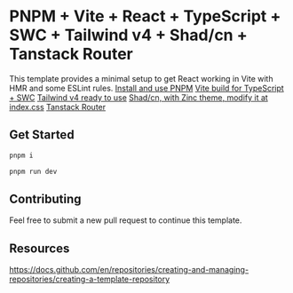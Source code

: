 # PNPM + Vite + React + TypeScript + SWC + Tailwind v4 + Shad/cn + Tanstack Router

This template provides a minimal setup to get React working in Vite with HMR and some ESLint rules.
[Install and use PNPM](https://pnpm.io/installation)
[Vite build for TypeScript + SWC](https://vite.dev/guide/)
[Tailwind v4 ready to use](https://tailwindcss.com/docs/installation/using-vite)
[Shad/cn, with Zinc theme, modify it at index.css](https://ui.shadcn.com/docs/tailwind-v4)
[Tanstack Router](https://tanstack.com/router/latest/docs/framework/react/quick-start)

## Get Started

```zsh
pnpm i
```

```zsh
pnpm run dev
```

## Contributing

Feel free to submit a new pull request to continue this template.

## Resources

https://docs.github.com/en/repositories/creating-and-managing-repositories/creating-a-template-repository
